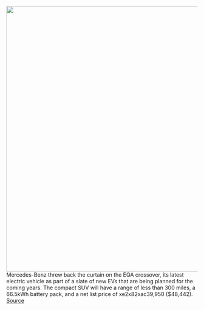 <img src='https://cdn.vox-cdn.com/thumbor/a9DnCiZwSxbj2CvetDXAo--2Zb0=/0x0:1280x853/1200x800/filters:focal(538x325:742x529)/cdn.vox-cdn.com/uploads/chorus_image/image/68693493/20C0579_036.0.jpg' width='700px' /><br/>
Mercedes-Benz threw back the curtain on the EQA crossover, its latest electric vehicle as part of a slate of new EVs that are being planned for the coming years. The compact SUV will have a range of less than 300 miles, a 66.5kWh battery pack, and a net list price of xe2x82xac39,950 ($48,442).
<a href='https://www.theverge.com/2021/1/20/22239135/mercedes-benz-eqa-electric-crossover-range-price-specs'> Source <a/>